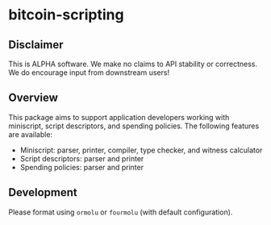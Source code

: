 # bitcoin-scripting

## Disclaimer

This is ALPHA software.  We make no claims to API stability or correctness.  We do encourage input from downstream users! 

## Overview

This package aims to support application developers working with miniscript, script descriptors, and spending policies.  The following features are available:

* Miniscript: parser, printer, compiler, type checker, and witness calculator
* Script descriptors: parser and printer
* Spending policies: parser and printer

## Development

Please format using `ormolu` or `fourmolu` (with default configuration).
